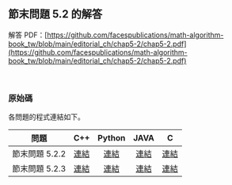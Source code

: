 ## 節末問題 5.2 的解答

解答 PDF：[https://github.com/facespublications/math-algorithm-book_tw/blob/main/editorial_ch/chap5-2/chap5-2.pdf](https://github.com/facespublications/math-algorithm-book_tw/blob/main/editorial_ch/chap5-2/chap5-2.pdf)

<br />

### 原始碼

各問題的程式連結如下。

| 問題 | C++ | Python | JAVA | C |
|:---:|:---:|:---:|:---:|:---:|
| 節末問題 5.2.2 | [連結](https://github.com/facespublications/math-algorithm-book_tw/blob/main/editorial_ch/chap5-2/prob5-2-2.cpp) | [連結](https://github.com/facespublications/math-algorithm-book_tw/blob/main/editorial_ch/chap5-2/prob5-2-2.py) | [連結](https://github.com/facespublications/math-algorithm-book_tw/blob/main/editorial_ch/chap5-2/prob5-2-2.java) | [連結](https://github.com/facespublications/math-algorithm-book_tw/blob/main/editorial_ch/chap5-2/prob5-2-2.c) |
| 節末問題 5.2.3 | [連結](https://github.com/facespublications/math-algorithm-book_tw/blob/main/editorial_ch/chap5-2/prob5-2-3.cpp) | [連結](https://github.com/facespublications/math-algorithm-book_tw/blob/main/editorial_ch/chap5-2/prob5-2-3.py) | [連結](https://github.com/facespublications/math-algorithm-book_tw/blob/main/editorial_ch/chap5-2/prob5-2-3.java) | [連結](https://github.com/facespublications/math-algorithm-book_tw/blob/main/editorial_ch/chap5-2/prob5-2-3.c) |
